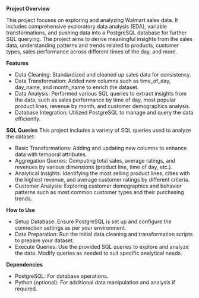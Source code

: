 **Project Overview**

This project focuses on exploring and analyzing Walmart sales data. It includes comprehensive exploratory data analysis (EDA), variable transformations, and pushing data into a PostgreSQL database for further SQL querying. The project aims to derive meaningful insights from the sales data, understanding patterns and trends related to products, customer types, sales performance across different times of the day, and more.

**Features**
* Data Cleaning: Standardized and cleaned up sales data for consistency.
* Data Transformation: Added new columns such as time_of_day, day_name, and month_name to enrich the dataset.
* Data Analysis: Performed various SQL queries to extract insights from the data, such as sales performance by time of day, most popular product lines, revenue by month, and customer demographics analysis.
* Database Integration: Utilized PostgreSQL to manage and query the data efficiently.

**SQL Queries**
This project includes a variety of SQL queries used to analyze the dataset:
* Basic Transformations: Adding and updating new columns to enhance data with temporal attributes.
* Aggregation Queries: Computing total sales, average ratings, and revenues by various dimensions (product line, time of day, etc.).
* Analytical Insights: Identifying the most selling product lines, cities with the highest revenue, and average customer ratings by different criteria.
* Customer Analysis: Exploring customer demographics and behavior patterns such as most common customer types and their purchasing trends.

**How to Use**
* Setup Database: Ensure PostgreSQL is set up and configure the connection settings as per your environment.
* Data Preparation: Run the initial data cleaning and transformation scripts to prepare your dataset.
* Execute Queries: Use the provided SQL queries to explore and analyze the data. Modify queries as needed to suit specific analytical needs.

**Dependencies**
* PostgreSQL: For database operations.
* Python (optional): For additional data manipulation and analysis if required.
